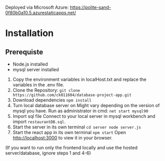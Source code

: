 Deployed via Microsoft Azure: https://polite-sand-0f80b0a10.5.azurestaticapps.net/

# Installation

## Prerequiste

* Node.js installed
* mysql server installed

1. Copy the environment variables in localHost.txt and replace the variables in the .env file.
2. Clone the Repository:
`git clone https://github.com/ck011604/database-project-app.git`
3. Download dependencies
`npm install`
4. Turn local database server on
Might vary depending on the version of mysql you have. Run as administrator in cmd:
`net start mysql90`
5. Import sql file
Connect to your local server in mysql workbench and import `restaurantDB.sql`.
6. Start the server in its own terminal
`
cd server
node server.js
`
7. Start the react app in its own terminal
`npm start`
Open [http://localhost:3000](http://localhost:3000) to view it in your browser.

(If you want to run only the frontend locally and use the hosted server/database, ignore steps 1 and 4-6)
